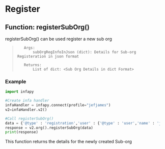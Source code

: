# Register

## Function: registerSubOrg()

registerSubOrg() can be used register a new sub org

>        Args:
>            subOrgRegInfoInJson (dict): Details for Sub-org Registeration in json format
>
>        Returns:
>            List of dict: <Sub Org Details in dict Format>

### Example


```python
import infapy

#Create infa handler
infaHandler = infapy.connect(profile="jefjames")
v2=infaHandler.v2()

#Call registerSubOrg()
data = {'@type' : 'registration','user' : {'@type' : 'user','name' : 'jjtest','emails' : 'email@company.com','firstName' : 'firstName','lastName' : 'lastName','title' : 'jobTitle','phone' : '(0)1234 567 890','timezone' : 'null','forceChangePassword' : 'false'},'org' : {'@type' : 'org','offerCode' : 'PPC30daytrial', 'campaignCode' : 'PPC','name' : 'testorg','address1' : '1 Main St','city' : 'Mycity','state' : 'CA','zipcode' : '90210','country' : 'US','employees' : '5001_'},'registrationCode' : 'ics-standard', 'sendEmail' : 'true'}
response = v2.org().registerSubOrg(data)
print(response)
```

This function returns the details for the newly created Sub-org
